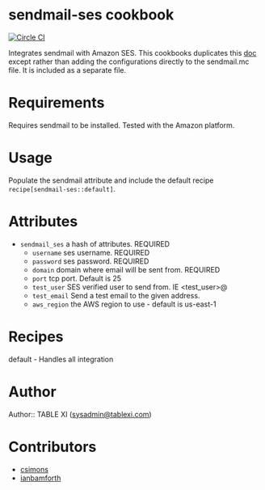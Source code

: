 # sendmail-ses cookbook
[![Circle CI](https://circleci.com/gh/tablexi/chef-sendmail-ses.svg?style=svg&circle-token=6d1dc321c329c14591a65a4eb57ae4b0f6150d2f)](https://circleci.com/gh/tablexi/chef-sendmail-ses)

Integrates sendmail with Amazon SES.  This cookbooks duplicates this [doc](http://docs.aws.amazon.com/ses/latest/DeveloperGuide/sendmail.html) except rather than adding the configurations directly to the sendmail.mc file.  It is included as a separate file.

# Requirements

Requires sendmail to be installed.
Tested with the Amazon platform.

# Usage

Populate the sendmail attribute and include the default recipe `recipe[sendmail-ses::default]`.

# Attributes

* `sendmail_ses` a hash of attributes. REQUIRED
  * `username` ses username.  REQUIRED
  * `password` ses password.  REQUIRED
  * `domain` domain where email will be sent from.  REQUIRED
  * `port` tcp port. Default is 25
  * `test_user` SES verified user to send from.  IE <test_user>@<domain>
  * `test_email` Send a test email to the given address.
  * `aws_region` the AWS region to use - default is us-east-1

# Recipes

default - Handles all integration

# Author

Author:: TABLE XI (<sysadmin@tablexi.com>)

# Contributors

- [csimons](https://github.com/csimons)
- [ianbamforth](http://github.com/ianbamforth)
